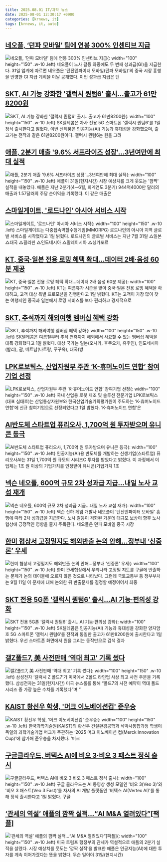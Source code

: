 ```yaml
---
title: 2025.08.01 IT/과학 뉴스
date: 2025-08-01 12:30:17 +0900
categories: [krnews, it]
tags: [krnews, it, auto]
---
```

## [네오플, ‘던파 모바일’ 팀에 연봉 300% 인센티브 지급](https://n.news.naver.com/mnews/article/005/0001793127)

![네오플, ‘던파 모바일’ 팀에 연봉 300% 인센티브 지급](https://mimgnews.pstatic.net/image/origin/005/2025/07/31/1793127.jpg?type=nf220_150){: width="100" height="150" .w-10 .left}
네오플이 노사 갈등 와중에도 두 번째 성과급(GI)을 지급한다. 31일 업계에 따르면 네오플은 ‘던전앤파이터 모바일(던파 모바일)’의 중국 시장 흥행을 반영한 GI 지급 계획을 이날 공개했다. 이번 성과급 지급은 던

## [SKT, AI 기능 강화한 '갤럭시 퀀텀6' 출시…출고가 61만8200원](https://n.news.naver.com/mnews/article/031/0000953682)

![SKT, AI 기능 강화한 '갤럭시 퀀텀6' 출시…출고가 61만8200원](https://mimgnews.pstatic.net/image/origin/031/2025/08/01/953682.jpg?type=nf220_150){: width="100" height="150" .w-10 .left}
SK텔레콤은 자사 전용 5G 스마트폰 '갤럭시 퀀텀6'를 1일 정식 출시한다고 밝혔다. 이번 신제품은 인공지능(AI) 기능과 휴대성을 강화했으며, 출고가는 전작과 같은 61만8200원이다. 갤럭시 퀀텀6는 원을 그려

## [애플, 2분기 매출 '9.6% 서프라이즈 성장'…3년여만에 최대 실적](https://n.news.naver.com/mnews/article/014/0005385873)

![애플, 2분기 매출 '9.6% 서프라이즈 성장'…3년여만에 최대 실적](https://mimgnews.pstatic.net/image/origin/014/2025/08/01/5385873.jpg?type=nf220_150){: width="100" height="150" .w-10 .left}
애플이 31일(현지시간) 시장 예상치를 크게 웃도는 '깜짝' 실적을 내놓았다. 애플은 지난 2분기(4∼6월, 회계연도 3분기) 944억4000만 달러의 매출과 1.57달러의 주당 순이익을 기록했다. 이 같은 매출은

## [스마일게이트, '로드나인' 아시아 서비스 시작](https://n.news.naver.com/mnews/article/014/0005385884)

![스마일게이트, '로드나인' 아시아 서비스 시작](https://mimgnews.pstatic.net/image/origin/014/2025/08/01/5385884.jpg?type=nf220_150){: width="100" height="150" .w-10 .left}
스마일게이트는 다중접속역할수행게임(MMORPG) 로드나인의 아시아 지역 글로벌 서비스를 시작했다고 1일 밝혔다. 로드나인의 글로벌 서비스는 지난 7월 31일 △일본 △태국 △필리핀 △인도네시아 △말레이시아 △싱가포르

## [KT, 중국·일본 전용 로밍 혜택 확대…데이터 2배·음성 60분 제공](https://n.news.naver.com/mnews/article/008/0005230169)

![KT, 중국·일본 전용 로밍 혜택 확대…데이터 2배·음성 60분 제공](https://mimgnews.pstatic.net/image/origin/008/2025/08/01/5230169.jpg?type=nf220_150){: width="100" height="150" .w-10 .left}
KT는 여름휴가 시즌을 맞아 중국·일본 전용 로밍 혜택을 확대하고, 고객 대상 특별 프로모션을 진행한다고 1일 밝혔다. KT는 고객이 가장 많이 찾는 여행지인 중국과 일본에서 로밍 서비스를 보다 편리하고 경제적으로

## [SKT, 추석까지 해외여행 멤버십 혜택 강화](https://n.news.naver.com/mnews/article/081/0003562725)

![SKT, 추석까지 해외여행 멤버십 혜택 강화](https://mimgnews.pstatic.net/image/origin/081/2025/08/01/3562725.jpg?type=nf220_150){: width="100" height="150" .w-10 .left}
SK텔레콤은 여름철부터 추석 연휴까지 해외에서 사요할 수 있는 멤버십 혜택을 대폭 강화했다고 1일 밝혔다. 대상 국가는 일본(오사카, 후쿠오카, 유후인), 인도네시아(발리), 괌, 베트남(나트랑, 푸꾸옥), 태국(방

## [LPK로보틱스, 산업자원부 주관 ‘K-휴머노이드 연합’ 참여기업 선정](https://n.news.naver.com/mnews/article/014/0005385813)

![LPK로보틱스, 산업자원부 주관 ‘K-휴머노이드 연합’ 참여기업 선정](https://mimgnews.pstatic.net/image/origin/014/2025/08/01/5385813.jpg?type=nf220_150){: width="100" height="150" .w-10 .left}
국내 산업용 로봇 제조 및 솔루션 전문기업 LPK로보틱스(대표 심태호)는 산업통상자원부와 한국산업기술기획평가원이 주도하는 ‘K-휴머노이드 연합’에 신규 참여기업으로 선정되었다고 1일 밝혔다. ‘K-휴머노이드 연합’은

## [AI반도체 스타트업 퓨리오사, 1,700억 원 투자받으며 유니콘 등극](https://n.news.naver.com/mnews/article/469/0000879127)

![AI반도체 스타트업 퓨리오사, 1,700억 원 투자받으며 유니콘 등극](https://mimgnews.pstatic.net/image/origin/469/2025/07/31/879127.jpg?type=nf220_150){: width="100" height="150" .w-10 .left}
인공지능(AI)용 반도체를 개발하는 신생기업(스타트업) 퓨리오사AI는 31일 1,700억 원 규모의 시리즈C 투자를 받았다고 밝혔다. 이 과정에서 이 업체는 1조 원 이상의 기업가치를 인정받아 유니콘(기업가치 1조

## [넥슨 네오플, 600억 규모 2차 성과급 지급…내일 노사 교섭 재개](https://n.news.naver.com/mnews/article/003/0013396918)

![넥슨 네오플, 600억 규모 2차 성과급 지급…내일 노사 교섭 재개](https://mimgnews.pstatic.net/image/origin/003/2025/07/31/13396918.jpg?type=nf220_150){: width="100" height="150" .w-10 .left}
넥슨 산하 게임 개발사 네오플이 '던전앤파이터 모바일' 흥행에 따라 2차 성과급을 지급한다. 노사 갈등이 격화된 가운데 대규모 보상이 향후 노사 협상에 긍정적인 영향을 줄지 주목된다. 네오플은 던파 모바일 중국 시장

## [한미 협상서 고정밀지도 해외반출 논의 안해…정부내 ‘신중론’ 우세](https://n.news.naver.com/mnews/article/082/0001338191)

![한미 협상서 고정밀지도 해외반출 논의 안해…정부내 ‘신중론’ 우세](https://mimgnews.pstatic.net/image/origin/082/2025/08/01/1338191.jpg?type=nf220_150){: width="100" height="150" .w-10 .left}
한미 관세협상에서 우리나라 고정밀 지도를 구글에 반출하는 문제가 논의 테이블에 오르지 않은 것으로 나타났다. 그런데 국토교통부 등 정부부처는 9월 11일 이 문제에 대해 논의한 뒤 반출문제를 결정할 예정이어서 최종

## [SKT 전용 5G폰 ‘갤럭시 퀀텀6’ 출시…AI 기능·편의성 강화](https://n.news.naver.com/mnews/article/014/0005385854)

![SKT 전용 5G폰 ‘갤럭시 퀀텀6’ 출시…AI 기능·편의성 강화](https://mimgnews.pstatic.net/image/origin/014/2025/08/01/5385854.jpg?type=nf220_150){: width="100" height="150" .w-10 .left}
SK텔레콤은 인공지능(AI) 기능과 휴대성을 강화한 양자암호 5G 스마트폰 ‘갤럭시 퀀텀6’를 전작과 동일한 출고가 61만8200원에 출시한다고 1일 밝혔다. 우선 스마트폰 화면에서 원을 그리는 동작만으로 검색 결과

## [갤Z폴드7, 美 사전판매 ‘역대 최고’ 기록 썼다](https://n.news.naver.com/mnews/article/005/0001793327)

![갤Z폴드7, 美 사전판매 ‘역대 최고’ 기록 썼다](https://mimgnews.pstatic.net/image/origin/005/2025/08/01/1793327.jpg?type=nf220_150){: width="100" height="150" .w-10 .left}
삼성전자 ‘갤럭시 Z 폴드7’가 미국에서 Z폴드 라인업 사상 최고 사전 주문을 기록했다. 삼성전자는 31일(현지시간) 미국 뉴스룸를 통해 “폴드7의 사전 예약이 역대 폴드 시리즈 중 가장 높은 수치를 기록했다”며 “

## [KAIST 황선우 학생, '머크 이노베이션컵' 준우승](https://n.news.naver.com/mnews/article/018/0006079051)

![KAIST 황선우 학생, '머크 이노베이션컵' 준우승](https://mimgnews.pstatic.net/image/origin/018/2025/08/01/6079051.jpg?type=nf220_150){: width="100" height="150" .w-10 .left}
한국과학기술원(KAIST)의 황선우 건설환경공학과 석박사통합과정 학생이 독일의 과학기술기업 머크가 주관하는 ‘2025 머크 이노베이션 컵(Merck Innovation Cup)’에 참가해 준우승을 차지했다. ‘머크

## [구글클라우드, 버텍스 AI에 비오 3·비오 3 패스트 정식 출시](https://n.news.naver.com/mnews/article/138/0002201890)

![구글클라우드, 버텍스 AI에 비오 3·비오 3 패스트 정식 출시](https://mimgnews.pstatic.net/image/origin/138/2025/08/01/2201890.jpg?type=nf220_150){: width="100" height="150" .w-10 .left}
구글 클라우드는 AI 동영상 생성 모델인 '비오 3(Veo 3)'와 '비오 3 패스트(Veo 3 Fast)'를 자사의 AI 개발 플랫폼인 '버텍스 AI(Vertex AI)'를 통해 정식 출시한다고 1일 밝혔다. 구글

## [‘관세의 역설’ 애플의 깜짝 실적…“AI M&A 열려있다”[팩플]](https://n.news.naver.com/mnews/article/025/0003459308)

![‘관세의 역설’ 애플의 깜짝 실적…“AI M&A 열려있다”[팩플]](https://mimgnews.pstatic.net/image/origin/025/2025/08/01/3459308.jpg?type=nf220_150){: width="100" height="150" .w-10 .left}
미국 트럼프 행정부의 관세가 역설적으로 애플의 2분기 실적을 살렸다. 시장 예상치를 웃도는 ‘깜짝 실적’을 발표한 애플은 인공지능(AI)에 대한 투자를 계속 이어가겠다는 뜻을 밝혔다. 무슨 일이야 31일(현지시간)

